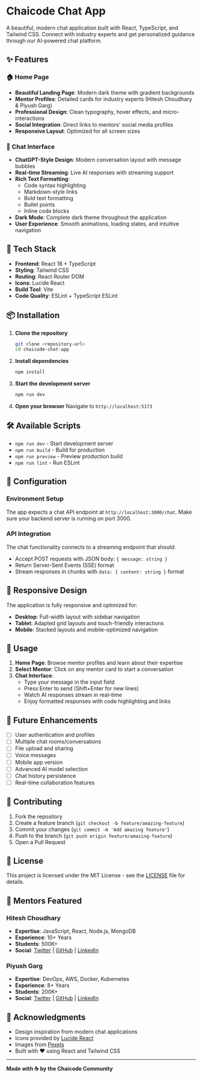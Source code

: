 # Chaicode Chat App

A beautiful, modern chat application built with React, TypeScript, and Tailwind CSS. Connect with industry experts and get personalized guidance through our AI-powered chat platform.

## ✨ Features

### 🏠 Home Page
- **Beautiful Landing Page**: Modern dark theme with gradient backgrounds
- **Mentor Profiles**: Detailed cards for industry experts (Hitesh Choudhary & Piyush Garg)
- **Professional Design**: Clean typography, hover effects, and micro-interactions
- **Social Integration**: Direct links to mentors' social media profiles
- **Responsive Layout**: Optimized for all screen sizes

### 💬 Chat Interface
- **ChatGPT-Style Design**: Modern conversation layout with message bubbles
- **Real-time Streaming**: Live AI responses with streaming support
- **Rich Text Formatting**: 
  - Code syntax highlighting
  - Markdown-style links
  - Bold text formatting
  - Bullet points
  - Inline code blocks
- **Dark Mode**: Complete dark theme throughout the application
- **User Experience**: Smooth animations, loading states, and intuitive navigation

## 🚀 Tech Stack

- **Frontend**: React 18 + TypeScript
- **Styling**: Tailwind CSS
- **Routing**: React Router DOM
- **Icons**: Lucide React
- **Build Tool**: Vite
- **Code Quality**: ESLint + TypeScript ESLint

## 📦 Installation

1. **Clone the repository**
   ```bash
   git clone <repository-url>
   cd chaicode-chat-app
   ```

2. **Install dependencies**
   ```bash
   npm install
   ```

3. **Start the development server**
   ```bash
   npm run dev
   ```

4. **Open your browser**
   Navigate to `http://localhost:5173`

## 🛠️ Available Scripts

- `npm run dev` - Start development server
- `npm run build` - Build for production
- `npm run preview` - Preview production build
- `npm run lint` - Run ESLint

## 🔧 Configuration

### Environment Setup
The app expects a chat API endpoint at `http://localhost:3000/chat`. Make sure your backend server is running on port 3000.

### API Integration
The chat functionality connects to a streaming endpoint that should:
- Accept POST requests with JSON body: `{ message: string }`
- Return Server-Sent Events (SSE) format
- Stream responses in chunks with `data: { content: string }` format

## 📱 Responsive Design

The application is fully responsive and optimized for:
- **Desktop**: Full-width layout with sidebar navigation
- **Tablet**: Adapted grid layouts and touch-friendly interactions
- **Mobile**: Stacked layouts and mobile-optimized navigation

## 🎯 Usage

1. **Home Page**: Browse mentor profiles and learn about their expertise
2. **Select Mentor**: Click on any mentor card to start a conversation
3. **Chat Interface**: 
   - Type your message in the input field
   - Press Enter to send (Shift+Enter for new lines)
   - Watch AI responses stream in real-time
   - Enjoy formatted responses with code highlighting and links

## 🔮 Future Enhancements

- [ ] User authentication and profiles
- [ ] Multiple chat rooms/conversations
- [ ] File upload and sharing
- [ ] Voice messages
- [ ] Mobile app version
- [ ] Advanced AI model selection
- [ ] Chat history persistence
- [ ] Real-time collaboration features

## 🤝 Contributing

1. Fork the repository
2. Create a feature branch (`git checkout -b feature/amazing-feature`)
3. Commit your changes (`git commit -m 'Add amazing feature'`)
4. Push to the branch (`git push origin feature/amazing-feature`)
5. Open a Pull Request

## 📄 License

This project is licensed under the MIT License - see the [LICENSE](LICENSE) file for details.

## 👥 Mentors Featured

### Hitesh Choudhary
- **Expertise**: JavaScript, React, Node.js, MongoDB
- **Experience**: 10+ Years
- **Students**: 500K+
- **Social**: [Twitter](https://twitter.com/Hiteshdotcom) | [GitHub](https://github.com/hiteshchoudhary) | [LinkedIn](https://linkedin.com/in/hiteshchoudhary)

### Piyush Garg
- **Expertise**: DevOps, AWS, Docker, Kubernetes
- **Experience**: 8+ Years
- **Students**: 200K+
- **Social**: [Twitter](https://twitter.com/piyushgargdev) | [GitHub](https://github.com/piyushgarg-dev) | [LinkedIn](https://linkedin.com/in/piyushgarg-dev)

## 🙏 Acknowledgments

- Design inspiration from modern chat applications
- Icons provided by [Lucide React](https://lucide.dev)
- Images from [Pexels](https://pexels.com)
- Built with ❤️ using React and Tailwind CSS

---

**Made with ☕ by the Chaicode Community**